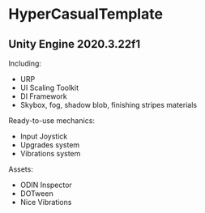 # HyperCasualTemplate 
## Unity Engine 2020.3.22f1
Including:
- URP
- UI Scaling Toolkit
- DI Framework
- Skybox, fog, shadow blob, finishing stripes materials

Ready-to-use mechanics:
- Input Joystick
- Upgrades system
- Vibrations system

Assets:
- ODIN Inspector
- DOTween
- Nice Vibrations
